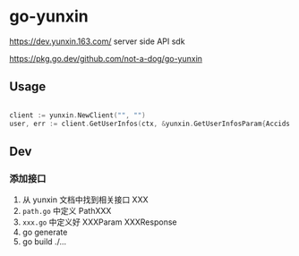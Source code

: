 # go-yunxin

https://dev.yunxin.163.com/ server side API sdk

https://pkg.go.dev/github.com/not-a-dog/go-yunxin

## Usage

```go

client := yunxin.NewClient("", "")
user, err := client.GetUserInfos(ctx, &yunxin.GetUserInfosParam{Accids: []string{"111111"}})
```


## Dev

### 添加接口

1. 从 yunxin 文档中找到相关接口 XXX
2. `path.go` 中定义 PathXXX
3. `xxx.go` 中定义好 XXXParam XXXResponse
4. go generate
5. go build ./...

